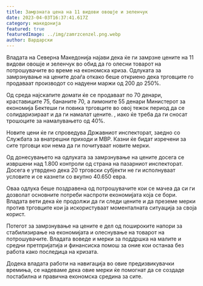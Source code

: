 ```yaml
---
title: Замрзната цена на 11 видови овошје и зеленчук
date: 2023-04-03T16:37:41.617Z
category: македонија
featured: true
featuredImage: ../img/zamrzcenzel.png.webp
author: Вардарски
---
```


Владата на Северна Македонија најави дека ќе ги замрзне цените на 11 видови овошје и зеленчук во обид да го олесни товарот на потрошувачите во време на економска криза. Одлуката за замрзнување на цените доаѓа откако беше откриено дека трговците го продаваат производот со надуени маржи од 200 до 250%.

Од среда најскапите домати ќе се продаваат по 70 денари, краставиците 75, бананите 70, а лимоните 55 денари Министерот за економија Бектеши ги повика трговците во овој тежок период да се солидаризираат и да ги намалат цените. , иако ќе треба да ги сносат трошоците за намалувањето од 40%.

Новите цени ќе ги спроведува Државниот инспекторат, заедно со Службата за внатрешни приходи и МВР. Казни ќе бидат изречени за сите трговци кои нема да ги почитуваат новите мерки.

Од донесувањето на одлуката за замрзнување на цените досега се извршени над 1.800 контроли од страна на пазарниот инспекторат. Досега е утврдено дека 20 трговски субјекти не ги исполнуваат условите и се казнети со вкупно 40.650 евра.

Оваа одлука беше поздравена од потрошувачите кои се мачеа да си ги дозволат основните потреби наспроти економијата која се бори. Владата вети дека ќе продолжи да ги следи цените и да преземе мерки против трговците кои ја искористуваат моменталната ситуација за своја корист.

Потегот за замрзнување на цените е дел од пошироките напори за стабилизирање на економијата и олеснување на товарот на потрошувачите. Владата воведе и мерки за поддршка на малите и средни претпријатија и финансиска помош за оние кои останаа без работа како последица на кризата.

Додека владата работи на навигација во овие предизвикувачки времиња, се надеваме дека овие мерки ќе помогнат да се создаде постабилна и правична економска средина за сите.
